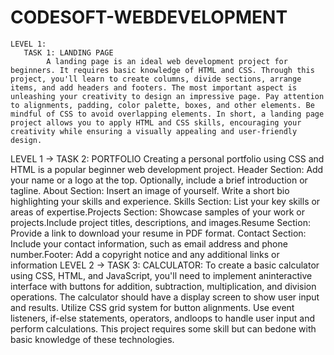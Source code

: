 # CODESOFT-WEBDEVELOPMENT
    LEVEL 1:
       TASK 1: LANDING PAGE
            A landing page is an ideal web development project for beginners. It requires basic knowledge of HTML and CSS. Through this project, you'll learn to create columns, divide sections, arrange items, and add headers and footers. The most important aspect is unleashing your creativity to design an impressive page. Pay attention to alignments, padding, color palette, boxes, and other elements. Be mindful of CSS to avoid overlapping elements. In short, a landing page project allows you to apply HTML and CSS skills, encouraging your creativity while ensuring a visually appealing and user-friendly design.
LEVEL 1 -> TASK 2: PORTFOLIO 
         Creating a personal portfolio using CSS and HTML is a popular beginner web development project. Header Section: Add your name or a logo at the top. Optionally, include a brief introduction or tagline. About Section: Insert an image of yourself. Write a short bio highlighting your skills and experience. Skills Section: List your key skills or areas of expertise.Projects Section: Showcase samples of your work or projects.Include project titles, descriptions, and images.Resume Section: Provide a link to download your resume in PDF format. Contact Section: Include your contact information, such as email address and phone number.Footer: Add a copyright notice and any additional links or information
LEVEL 2 -> TASK 3: CALCULATOR:
                        To create a basic calculator using CSS, HTML, and JavaScript, you'll need to implement aninteractive interface with buttons for addition, subtraction, multiplication, and division operations. The calculator should have a display screen to show user input and results. Utilize CSS grid system for button alignments. Use event listeners, if-else statements, operators, andloops to handle user input and perform calculations. This project requires some skill but can bedone with basic knowledge of these technologies.
